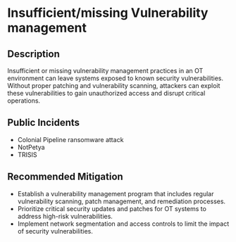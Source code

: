 # Insufficient/missing Vulnerability management

## Description

Insufficient or missing vulnerability management practices in an OT environment can leave systems exposed to known security vulnerabilities. Without proper patching and vulnerability scanning, attackers can exploit these vulnerabilities to gain unauthorized access and disrupt critical operations.

## Public Incidents

- Colonial Pipeline ransomware attack
- NotPetya
- TRISIS

## Recommended Mitigation

- Establish a vulnerability management program that includes regular vulnerability scanning, patch management, and remediation processes.
- Prioritize critical security updates and patches for OT systems to address high-risk vulnerabilities.
- Implement network segmentation and access controls to limit the impact of security vulnerabilities.

